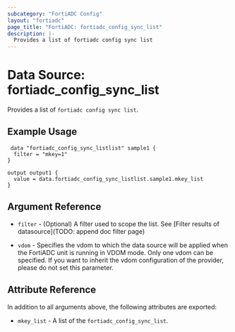 ```yaml
---
subcategory: "FortiADC Config"
layout: "fortiadc"
page_title: "FortiADC: fortiadc_config_sync_list"
description: |-
  Provides a list of fortiadc config sync list
---
```


# Data Source: fortiadc_config_sync_list
Provides a list of `fortiadc config sync list`.

## Example Usage

```hcl
 data "fortiadc_config_sync_listlist" sample1 {
  filter = "mkey=1"
}

output output1 {
  value = data.fortiadc_config_sync_listlist.sample1.mkey_list
}
```

## Argument Reference

* `filter` - (Optional) A filter used to scope the list. See [Filter results of datasource](TODO: append doc filter page)

* `vdom` - Specifies the vdom to which the data source will be applied when the FortiADC unit is running in VDOM mode. Only one vdom can be specified. If you want to inherit the vdom configuration of the provider, please do not set this parameter.

## Attribute Reference

In addition to all arguments above, the following attributes are exported:

* `mkey_list` -  A list of the `fortiadc_config_sync_list`.
